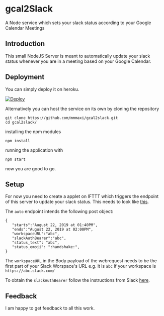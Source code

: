 # gcal2Slack
A Node service which sets your slack status according to your Google Calendar Meetings 

## Introduction
This small NodeJS Server is meant to automatically update your slack status whenever you are in a meeting based on your Google Calendar.

## Deployment

You can simply deploy it on heroku.

[![Deploy](https://www.herokucdn.com/deploy/button.svg)](https://heroku.com/deploy)

Alternatively you can host the service on its own by cloning the repository
```
git clone https://github.com/mmmaxi/gcal2slack.git
cd gcal2slack/
``` 
installing the npm modules
```
npm install
``` 
running the application with 
```
npm start
``` 
now you are good to go.

## Setup

For now you need to create a applet on IFTTT which triggers the endpoint of this server to update your slack status. This needs to look like [this](other/ifttt-screenshot.png).

The `auto` endpoint intends the following post object:
```
{
   "starts":"August 22, 2019 at 01:40PM",
   "ends":"August 22, 2019 at 02:00PM",
   "workspaceURL":"abc",
   "slackAuthBearer":"abc",
   "status_text": "abc",
   "status_emoji": ":handshake:",
}
```

The `workspaceURL` in the Body payload of the webrequest needs to be the first part of your Slack Worspace's URL e.g. it is `abc` if your workspace is `https://abc.slack.com/`

To obtain the `slackAuthBearer` follow the instructions from Slack [here](https://api.slack.com/custom-integrations/legacy-tokens).

## Feedback

I am happy to get feedback to all this work.
